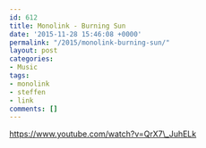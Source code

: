 ```yaml
---
id: 612
title: Monolink - Burning Sun
date: '2015-11-28 15:46:08 +0000'
permalink: "/2015/monolink-burning-sun/"
layout: post
categories:
- Music
tags:
- monolink
- steffen
- link
comments: []
---
```

<https://www.youtube.com/watch?v=QrX7\_JuhELk>